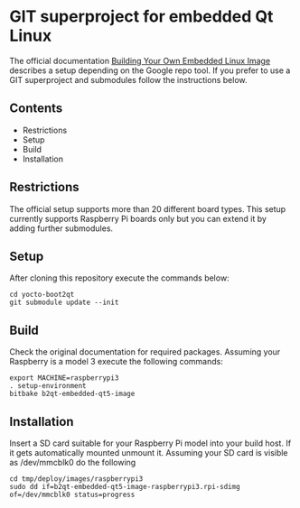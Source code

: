 # GIT superproject for embedded Qt Linux

The official documentation [Building Your Own Embedded Linux Image](https://doc.qt.io/QtForDeviceCreation/qtee-custom-embedded-linux-image.html) describes a setup depending on the Google repo tool. If you prefer to use a GIT superproject and submodules follow the instructions below.

## Contents

- Restrictions
- Setup
- Build
- Installation

## Restrictions

The official setup supports more than 20 different board types. This setup currently supports Raspberry Pi boards only but you can extend it by adding further submodules.

## Setup

After cloning this repository execute the commands below:

```
cd yocto-boot2qt
git submodule update --init
```
## Build

Check the original documentation for required packages.
Assuming your Raspberry is a model 3 execute the following commands:

```
export MACHINE=raspberrypi3
. setup-environment
bitbake b2qt-embedded-qt5-image
```

## Installation

Insert a SD card suitable for your Raspberry Pi model into your build host.
If it gets automatically mounted unmount it.
Assuming your SD card is visible as /dev/mmcblk0 do the following

```
cd tmp/deploy/images/raspberrypi3
sudo dd if=b2qt-embedded-qt5-image-raspberrypi3.rpi-sdimg of=/dev/mmcblk0 status=progress
```

